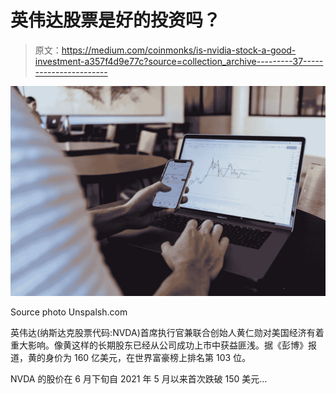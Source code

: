 # 英伟达股票是好的投资吗？

> 原文：<https://medium.com/coinmonks/is-nvidia-stock-a-good-investment-a357f4d9e77c?source=collection_archive---------37----------------------->

![](img/482bd100645a457d4f1fefcd57dcc1c0.png)

Source photo Unspalsh.com

英伟达(纳斯达克股票代码:NVDA)首席执行官兼联合创始人黄仁勋对美国经济有着重大影响。像黄这样的长期股东已经从公司成功上市中获益匪浅。据《彭博》报道，黄的身价为 160 亿美元，在世界富豪榜上排名第 103 位。

NVDA 的股价在 6 月下旬自 2021 年 5 月以来首次跌破 150 美元…
